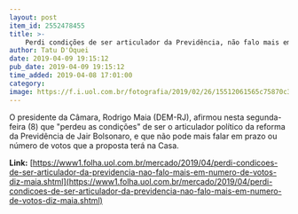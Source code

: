 ```yaml
---
layout: post
item_id: 2552478455
title: >-
    Perdi condições de ser articulador da Previdência, não falo mais em número de votos, diz Maia
author: Tatu D'Oquei
date: 2019-04-09 19:15:12
pub_date: 2019-04-09 19:15:12
time_added: 2019-04-08 17:01:00
category: 
image: https://f.i.uol.com.br/fotografia/2019/02/26/15512061565c75870c3d341_1551206156_3x2_rt.jpg
---
```


O presidente da Câmara, Rodrigo Maia (DEM-RJ), afirmou nesta segunda-feira (8) que "perdeu as condições" de ser o articulador político da reforma da Previdência de Jair Bolsonaro, e que não pode mais falar em prazo ou número de votos que a proposta terá na Casa.

**Link:** [https://www1.folha.uol.com.br/mercado/2019/04/perdi-condicoes-de-ser-articulador-da-previdencia-nao-falo-mais-em-numero-de-votos-diz-maia.shtml](https://www1.folha.uol.com.br/mercado/2019/04/perdi-condicoes-de-ser-articulador-da-previdencia-nao-falo-mais-em-numero-de-votos-diz-maia.shtml)

